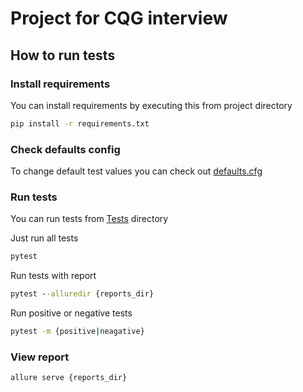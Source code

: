 # Project for CQG interview

## How to run tests
### Install requirements
You can install requirements by executing this from project directory
```cmd
pip install -r requirements.txt
```

### Check defaults config
To change default test values you can check out [defaults.cfg](/Tests/Resource/defaults.cfg)

### Run tests
You can run tests from [Tests](/Tests) directory

Just run all tests
```cmd
pytest
```
Run tests with report
```cmd
pytest --alluredir {reports_dir}
```
Run positive or negative tests
```cmd
pytest -m {positive|neagative}
```

### View report
```cmd
allure serve {reports_dir}
```
